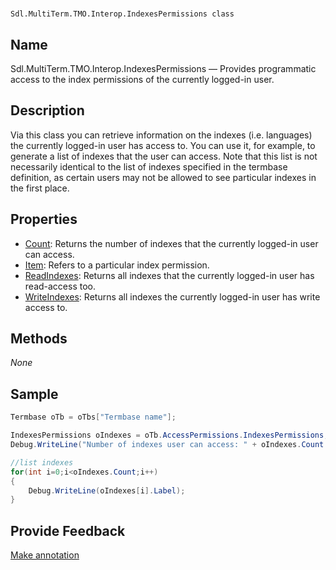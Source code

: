 

# 
    Sdl.MultiTerm.TMO.Interop.IndexesPermissions class



## Name

Sdl.MultiTerm.TMO.Interop.IndexesPermissions —          Provides programmatic access to the index permissions of the currently logged-in user.



## Description



Via this class you can retrieve information on the indexes (i.e. languages) the currently logged-in user has access to. You can use it, for example, to generate a list of indexes that the user can access. Note that this list is not necessarily identical to the list of indexes specified in the termbase definition, as certain users may not be allowed to see particular indexes in the first place.



## Properties

* [Count](Sdl.MultiTerm.TMO.Interop.IndexesPermissions.Count.html): Returns the number of indexes that the currently logged-in user can access.
* [Item](Sdl.MultiTerm.TMO.Interop.IndexesPermissions.Item.html): Refers to a particular index permission.
* [ReadIndexes](Sdl.MultiTerm.TMO.Interop.IndexesPermissions.ReadIndexes.html): Returns all indexes that the currently logged-in user has read-access too.
* [WriteIndexes](Sdl.MultiTerm.TMO.Interop.IndexesPermissions.WriteIndexes.html): Returns all indexes the currently logged-in user has write access to.




## Methods
*None*


## Sample


```cs
Termbase oTb = oTbs["Termbase name"];

IndexesPermissions oIndexes = oTb.AccessPermissions.IndexesPermissions;
Debug.WriteLine("Number of indexes user can access: " + oIndexes.Count.ToString());

//list indexes
for(int i=0;i<oIndexes.Count;i++)
{
   	Debug.WriteLine(oIndexes[i].Label);
}
```



## Provide Feedback

[Make annotation](mailto:sdk-feedback@sdl.com&amp;subject=Reference%20for%20Sdl.MultiTerm.TMO.Interop.IndexesPermissions)

